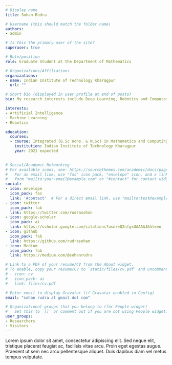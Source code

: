 ```yaml
---
# Display name
title: Sohan Rudra

# Username (this should match the folder name)
authors:
- admin

# Is this the primary user of the site?
superuser: true

# Role/position
role: Graduate Student at the Department of Mathematics

# Organizations/Affiliations
organizations:
- name: Indian Institute of Technology Kharagpur
  url: ""

# Short bio (displayed in user profile at end of posts)
bio: My research interests include Deep Learning, Robotics and Computational Mathematics.

interests:
- Artificial Intelligence
- Machine Learning
- Robotics

education:
  courses:
  - course: Integrated (B.Sc Hons. & M.Sc) in Mathematics and Computing
    institution: Indian Institute of Technology Kharagpur
    year: 2021 expected
 

# Social/Academic Networking
# For available icons, see: https://sourcethemes.com/academic/docs/page-builder/#icons
#   For an email link, use "fas" icon pack, "envelope" icon, and a link in the
#   form "mailto:your-email@example.com" or "#contact" for contact widget.
social:
- icon: envelope
  icon_pack: fas
  link: '#contact'  # For a direct email link, use "mailto:test@example.org".
- icon: twitter
  icon_pack: fab
  link: https://twitter.com/rudrasohan
- icon: google-scholar
  icon_pack: ai
  link: https://scholar.google.com/citations?user=Q2nfgxUAAAAJ&hl=en
- icon: github
  icon_pack: fab
  link: https://github.com/rudrasohan
- icon: Medium
  icon_pack: fab
  link: https://medium.com/@sohanrudra

# Link to a PDF of your resume/CV from the About widget.
# To enable, copy your resume/CV to `static/files/cv.pdf` and uncomment the lines below.
# - icon: cv
#   icon_pack: ai
#   link: files/cv.pdf

# Enter email to display Gravatar (if Gravatar enabled in Config)
email: "sohan rudra at gmail dot com"

# Organizational groups that you belong to (for People widget)
#   Set this to `[]` or comment out if you are not using People widget.
user_groups:
- Researchers
- Visitors
---
```



Lorem ipsum dolor sit amet, consectetur adipiscing elit. Sed neque elit, tristique placerat feugiat ac, facilisis vitae arcu. Proin eget egestas augue. Praesent ut sem nec arcu pellentesque aliquet. Duis dapibus diam vel metus tempus vulputate.
